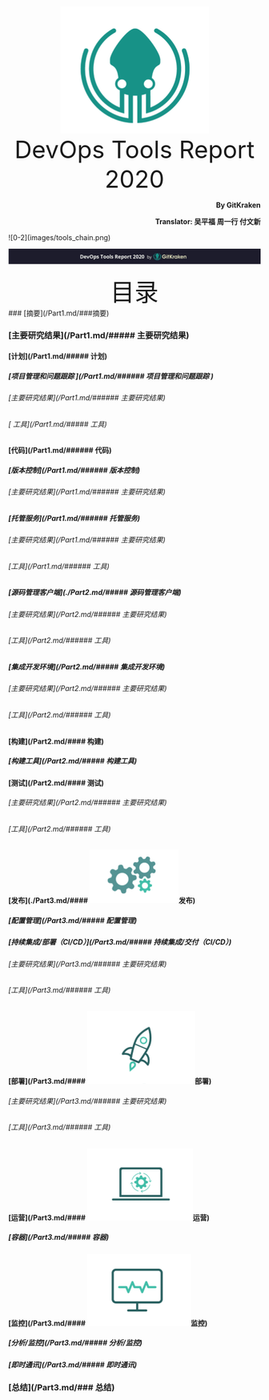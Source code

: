 <div align='center'>
  <img src=images/gitkraken_icon.png/>
</div>
<div align='center'><font size='70'>DevOps Tools Report 2020</font></div>
<p align="right"><b>By GitKraken</b></p>
<p align="right"><b>Translator: 吴平福 周一行 付文新</b></p>
![0-2](images/tools_chain.png)

![0-3](images/page_front.png)
<div align='center' ><font size='35'>目录</font></div>
### [摘要](/Part1.md/###摘要)

### [主要研究结果](/Part1.md/##### 主要研究结果)

#### [计划](/Part1.md/##### 计划)

##### [项目管理和问题跟踪 ](/Part1.md/###### 项目管理和问题跟踪 )

###### [主要研究结果](/Part1.md/###### 主要研究结果)

###### [ 工具](/Part1.md/##### 工具)

#### [代码](/Part1.md/###### 代码)

##### [版本控制](/Part1.md/###### 版本控制)

###### [主要研究结果](/Part1.md/###### 主要研究结果)

##### [托管服务](/Part1.md/###### 托管服务)

###### [主要研究结果](/Part1.md/###### 主要研究结果)

###### [工具](/Part1.md/###### 工具)

##### [源码管理客户端](./Part2.md/##### 源码管理客户端)

###### [主要研究结果](/Part2.md/###### 主要研究结果)

###### [工具](/Part2.md/###### 工具)

##### [集成开发环境](/Part2.md/##### 集成开发环境)

###### [主要研究结果](/Part2.md/###### 主要研究结果)

###### [工具](/Part2.md/###### 工具)

#### [构建](/Part2.md/#### 构建)

##### [构建工具](/Part2.md/##### 构建工具)

#### [测试](/Part2.md/#### 测试)

###### [主要研究结果](/Part2.md/###### 主要研究结果)

###### [工具](/Part2.md/###### 工具)

#### [发布](./Part3.md/#### ![](images/5-0.png)发布)

##### [配置管理](/Part3.md/##### 配置管理)

##### [持续集成/部署（CI/CD）](/Part3.md/##### 持续集成/交付（CI/CD）)

###### [主要研究结果](/Part3.md/###### 主要研究结果)

###### [工具](/Part3.md/###### 工具)

#### [部署](/Part3.md/#### ![](images/6-0.png)部署)

###### [主要研究结果](/Part3.md/###### 主要研究结果)

###### [工具](/Part3.md/###### 工具)

#### [运营](/Part3.md/#### ![](images/7-0.png)运营)

##### [容器](/Part3.md/##### 容器)

#### [监控](/Part3.md/#### ![](images/8-0.png)监控)

##### [分析/监控](/Part3.md/##### 分析/监控)

##### [即时通讯](/Part3.md/##### 即时通讯)

### [总结](/Part3.md/### 总结)

